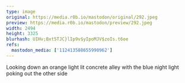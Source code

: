 ```yaml
---
type: image
original: https://media.r0b.io/mastodon/original/292.jpeg
preview: https://media.r0b.io/mastodon/preview/292.jpeg
width: 2494
height: 3325
blurhash: UIHv;Bxt5TJC}lIp9v$yIpoMJV$zoIs.t6oe
refs:
  mastodon_media: ['112413588655990962']
---
```


Looking down an orange light lit concrete alley with the blue night light poking out the other side 
